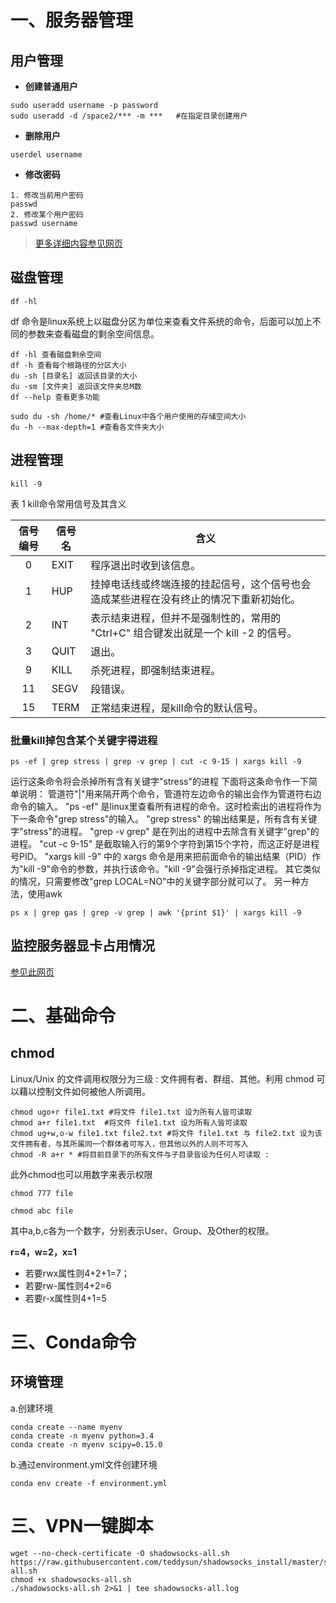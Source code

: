 # 一、服务器管理
## 用户管理
* **创建普通用户**
```shell
sudo useradd username -p password
sudo useradd -d /space2/*** -m ***   #在指定目录创建用户
```
* **删除用户**
```shell
userdel username
```
* **修改密码**
```shell
1. 修改当前用户密码
passwd 
2. 修改某个用户密码
passwd username
```
>[更多详细内容参见网页](https://www.cnblogs.com/pengyunjing/p/8543026.html)

## 磁盘管理
```shell
df -hl
```
df 命令是linux系统上以磁盘分区为单位来查看文件系统的命令，后面可以加上不同的参数来查看磁盘的剩余空间信息。
```shell
df -hl 查看磁盘剩余空间
df -h 查看每个根路径的分区大小
du -sh [目录名] 返回该目录的大小
du -sm [文件夹] 返回该文件夹总M数
df --help 查看更多功能
```
```shell
sudo du -sh /home/* #查看Linux中各个用户使用的存储空间大小
du -h --max-depth=1 #查看各文件夹大小
```
## 进程管理
```shell
kill -9 
```
表 1 kill命令常用信号及其含义    


信号编号|信号名|含义
:-:|-|-|
0|EXIT|程序退出时收到该信息。
1|HUP|挂掉电话线或终端连接的挂起信号，这个信号也会造成某些进程在没有终止的情况下重新初始化。
2|INT|表示结束进程，但并不是强制性的，常用的 "Ctrl+C" 组合键发出就是一个 kill -2 的信号。
3|QUIT|退出。
9|KILL|杀死进程，即强制结束进程。
11|SEGV|段错误。
15|TERM|正常结束进程，是kill命令的默认信号。

### 批量kill掉包含某个关键字得进程
```shell
ps -ef | grep stress | grep -v grep | cut -c 9-15 | xargs kill -9
```
运行这条命令将会杀掉所有含有关键字"stress"的进程
下面将这条命令作一下简单说明：
管道符"|"用来隔开两个命令，管道符左边命令的输出会作为管道符右边命令的输入。
"ps -ef" 是linux里查看所有进程的命令。这时检索出的进程将作为下一条命令"grep stress"的输入。
"grep stress" 的输出结果是，所有含有关键字"stress"的进程。
"grep -v grep" 是在列出的进程中去除含有关键字"grep"的进程。
"cut -c 9-15" 是截取输入行的第9个字符到第15个字符，而这正好是进程号PID。
"xargs kill -9" 中的 xargs 命令是用来把前面命令的输出结果（PID）作为"kill -9"命令的参数，并执行该命令。"kill -9"会强行杀掉指定进程。
其它类似的情况，只需要修改"grep LOCAL=NO"中的关键字部分就可以了。
另一种方法，使用awk
```shell
ps x | grep gas | grep -v grep | awk '{print $1}' | xargs kill -9
```

## 监控服务器显卡占用情况
[参见此网页](https://github.com/zhangwenxiao/GPU-Manager)

# 二、基础命令
## chmod
Linux/Unix 的文件调用权限分为三级 : 文件拥有者、群组、其他。利用 chmod 可以藉以控制文件如何被他人所调用。
```shell
chmod ugo+r file1.txt #将文件 file1.txt 设为所有人皆可读取
chmod a+r file1.txt  #将文件 file1.txt 设为所有人皆可读取
chmod ug+w,o-w file1.txt file2.txt #将文件 file1.txt 与 file2.txt 设为该文件拥有者，与其所属同一个群体者可写入，但其他以外的人则不可写入
chmod -R a+r * #将目前目录下的所有文件与子目录皆设为任何人可读取 :
```
此外chmod也可以用数字来表示权限
```shell
chmod 777 file
```
```shell
chmod abc file
```
其中a,b,c各为一个数字，分别表示User、Group、及Other的权限。

**r=4，w=2，x=1**
* 若要rwx属性则4+2+1=7；
* 若要rw-属性则4+2=6
* 若要r-x属性则4+1=5



# 三、Conda命令 
## 环境管理

a.创建环境
```shell
conda create --name myenv
conda create -n myenv python=3.4
conda create -n myenv scipy=0.15.0
```  
b.通过environment.yml文件创建环境
```shell
conda env create -f environment.yml
```

# 三、VPN一键脚本
```shell
wget --no-check-certificate -O shadowsocks-all.sh https://raw.githubusercontent.com/teddysun/shadowsocks_install/master/shadowsocks-all.sh
chmod +x shadowsocks-all.sh
./shadowsocks-all.sh 2>&1 | tee shadowsocks-all.log
```